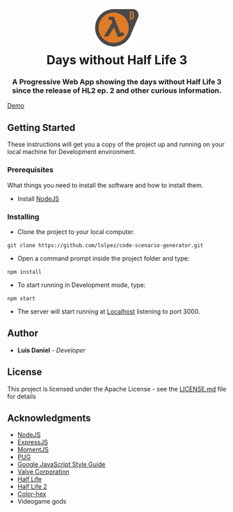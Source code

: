 <h1 align="center">
    <a href="https://days-without-half-life-3.herokuapp.com"/>
        <img src="https://raw.githubusercontent.com/lolpez/days-without-Half-Life-3/master/public/img/dwhl3-logo.png" alt="Days without Half Life 3" height=100 />
    </a>
    <br>Days without Half Life 3
</h1>
<h3 align="center">
A Progressive Web App showing the days without Half Life 3 since the release of HL2 ep. 2 and other curious information.
</h3>
    
<a href="https://days-without-half-life-3.herokuapp.com"/>Demo</a>

## Getting Started
These instructions will get you a copy of the project up and running on your local machine for Development environment.

### Prerequisites
What things you need to install the software and how to install them.

* Install [NodeJS](https://nodejs.org)

### Installing
* Clone the project to your local computer.
```
git clone https://github.com/lolpez/code-scenario-generator.git
```
* Open a command prompt inside the project folder and type:
```
npm install
```
* To start running in Development mode, type:
```
npm start
```
* The server will start running at [Localhost](http://localhost:3000) listening to port 3000.

## Author
* **Luis Daniel** - *Developer*

## License
This project is licensed under the Apache License - see the [LICENSE.md](LICENSE) file for details

## Acknowledgments

* [NodeJS](https://nodejs.org/en/)
* [ExpressJS](https://expressjs.com/)
* [MomentJS](https://momentjs.com/)
* [PUG](https://pugjs.org)
* [Google JavaScript Style Guide](https://google.github.io/styleguide/jsguide.html)
* [Valve Corporation](https://www.valvesoftware.com/en/)
* [Half Life](https://store.steampowered.com/app/70/HalfLife/)
* [Half Life 2](https://store.steampowered.com/app/220/HalfLife_2/)
* [Color-hex](https://www.color-hex.com/color-palette/22432)
* Videogame gods
